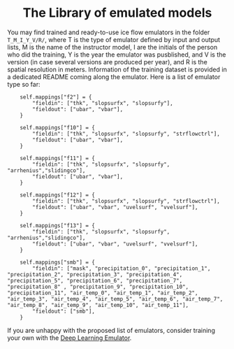 
### <h1 align="center" id="title">The Library of emulated models </h1>

You may find trained and ready-to-use ice flow emulators in the folder `T_M_I_Y_V/R/`, where T is the type of emulator defined by input and output lists, M is the name of the instructor model, I are the initials of the person who did the training, Y is the year the emulator was pusblished, and V is the version (in case several versions are produced per year), and R is the spatial resolution in meters. Information of the training dataset is provided in a dedicated README coming along the emulator. Here is a list of emulator type so far:
 
        self.mappings["f2"] = {
            "fieldin": ["thk", "slopsurfx", "slopsurfy"],
            "fieldout": ["ubar", "vbar"],
        }

        self.mappings["f10"] = {
            "fieldin": ["thk", "slopsurfx", "slopsurfy", "strflowctrl"],
            "fieldout": ["ubar", "vbar"],
        }

        self.mappings["f11"] = {
            "fieldin": ["thk", "slopsurfx", "slopsurfy", "arrhenius","slidingco"],
            "fieldout": ["ubar", "vbar"],
        }

        self.mappings["f12"] = {
            "fieldin": ["thk", "slopsurfx", "slopsurfy", "strflowctrl"],
            "fieldout": ["ubar", "vbar", "uvelsurf", "vvelsurf"],
        }

        self.mappings["f13"] = {
            "fieldin": ["thk", "slopsurfx", "slopsurfy", "arrhenius","slidingco"],
            "fieldout": ["ubar", "vbar", "uvelsurf", "vvelsurf"],
        }
        
        self.mappings["smb"] = {
            "fieldin": ["mask", "precipitation_0", "precipitation_1", "precipitation_2", "precipitation_3", "precipitation_4", "precipitation_5", "precipitation_6", "precipitation_7", "precipitation_8" , "precipitation_9", "precipitation_10", "precipitation_11", "air_temp_0", "air_temp_1", "air_temp_2", "air_temp_3", "air_temp_4", "air_temp_5", "air_temp_6", "air_temp_7", "air_temp_8", "air_temp_9", "air_temp_10", "air_temp_11"],            
            "fieldout": ["smb"],
        }

If you are unhappy with the proposed list of emulators, consider training your own with the [Deep Learning Emulator](https://github.com/jouvetg/dle).

